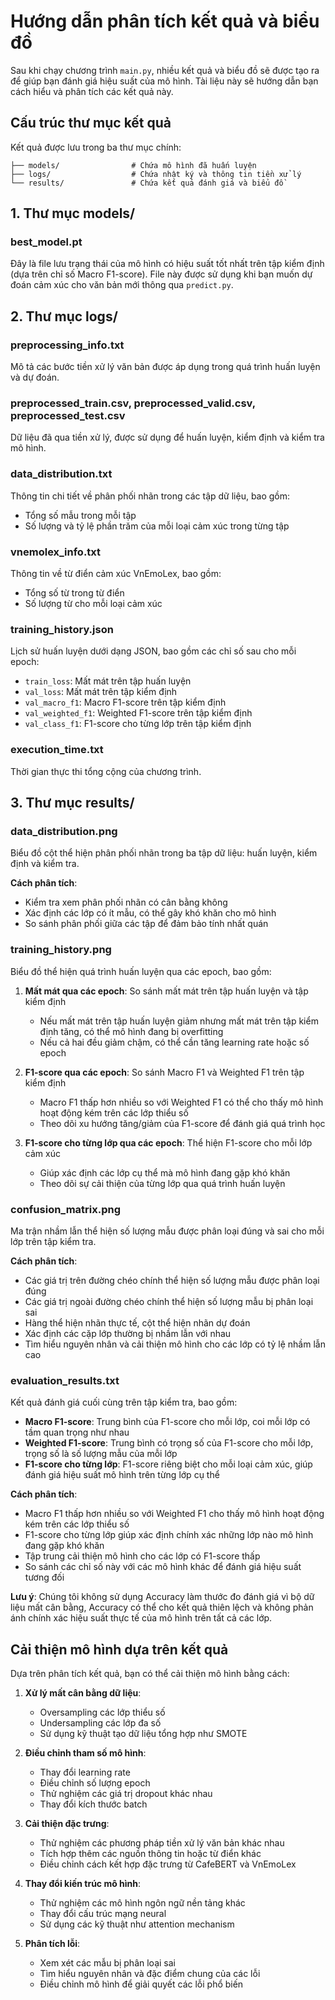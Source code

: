 # Hướng dẫn phân tích kết quả và biểu đồ

Sau khi chạy chương trình `main.py`, nhiều kết quả và biểu đồ sẽ được tạo ra để giúp bạn đánh giá hiệu suất của mô hình. Tài liệu này sẽ hướng dẫn bạn cách hiểu và phân tích các kết quả này.

## Cấu trúc thư mục kết quả

Kết quả được lưu trong ba thư mục chính:

```
├── models/                # Chứa mô hình đã huấn luyện
├── logs/                  # Chứa nhật ký và thông tin tiền xử lý
└── results/               # Chứa kết quả đánh giá và biểu đồ
```

## 1. Thư mục models/

### best_model.pt

Đây là file lưu trạng thái của mô hình có hiệu suất tốt nhất trên tập kiểm định (dựa trên chỉ số Macro F1-score). File này được sử dụng khi bạn muốn dự đoán cảm xúc cho văn bản mới thông qua `predict.py`.

## 2. Thư mục logs/

### preprocessing_info.txt

Mô tả các bước tiền xử lý văn bản được áp dụng trong quá trình huấn luyện và dự đoán.

### preprocessed_train.csv, preprocessed_valid.csv, preprocessed_test.csv

Dữ liệu đã qua tiền xử lý, được sử dụng để huấn luyện, kiểm định và kiểm tra mô hình.

### data_distribution.txt

Thông tin chi tiết về phân phối nhãn trong các tập dữ liệu, bao gồm:
- Tổng số mẫu trong mỗi tập
- Số lượng và tỷ lệ phần trăm của mỗi loại cảm xúc trong từng tập

### vnemolex_info.txt

Thông tin về từ điển cảm xúc VnEmoLex, bao gồm:
- Tổng số từ trong từ điển
- Số lượng từ cho mỗi loại cảm xúc

### training_history.json

Lịch sử huấn luyện dưới dạng JSON, bao gồm các chỉ số sau cho mỗi epoch:
- `train_loss`: Mất mát trên tập huấn luyện
- `val_loss`: Mất mát trên tập kiểm định
- `val_macro_f1`: Macro F1-score trên tập kiểm định
- `val_weighted_f1`: Weighted F1-score trên tập kiểm định
- `val_class_f1`: F1-score cho từng lớp trên tập kiểm định

### execution_time.txt

Thời gian thực thi tổng cộng của chương trình.

## 3. Thư mục results/

### data_distribution.png

Biểu đồ cột thể hiện phân phối nhãn trong ba tập dữ liệu: huấn luyện, kiểm định và kiểm tra.

**Cách phân tích**:
- Kiểm tra xem phân phối nhãn có cân bằng không
- Xác định các lớp có ít mẫu, có thể gây khó khăn cho mô hình
- So sánh phân phối giữa các tập để đảm bảo tính nhất quán

### training_history.png

Biểu đồ thể hiện quá trình huấn luyện qua các epoch, bao gồm:

1. **Mất mát qua các epoch**: So sánh mất mát trên tập huấn luyện và tập kiểm định
   - Nếu mất mát trên tập huấn luyện giảm nhưng mất mát trên tập kiểm định tăng, có thể mô hình đang bị overfitting
   - Nếu cả hai đều giảm chậm, có thể cần tăng learning rate hoặc số epoch

2. **F1-score qua các epoch**: So sánh Macro F1 và Weighted F1 trên tập kiểm định
   - Macro F1 thấp hơn nhiều so với Weighted F1 có thể cho thấy mô hình hoạt động kém trên các lớp thiểu số
   - Theo dõi xu hướng tăng/giảm của F1-score để đánh giá quá trình học

3. **F1-score cho từng lớp qua các epoch**: Thể hiện F1-score cho mỗi lớp cảm xúc
   - Giúp xác định các lớp cụ thể mà mô hình đang gặp khó khăn
   - Theo dõi sự cải thiện của từng lớp qua quá trình huấn luyện

### confusion_matrix.png

Ma trận nhầm lẫn thể hiện số lượng mẫu được phân loại đúng và sai cho mỗi lớp trên tập kiểm tra.

**Cách phân tích**:
- Các giá trị trên đường chéo chính thể hiện số lượng mẫu được phân loại đúng
- Các giá trị ngoài đường chéo chính thể hiện số lượng mẫu bị phân loại sai
- Hàng thể hiện nhãn thực tế, cột thể hiện nhãn dự đoán
- Xác định các cặp lớp thường bị nhầm lẫn với nhau
- Tìm hiểu nguyên nhân và cải thiện mô hình cho các lớp có tỷ lệ nhầm lẫn cao

### evaluation_results.txt

Kết quả đánh giá cuối cùng trên tập kiểm tra, bao gồm:
- **Macro F1-score**: Trung bình của F1-score cho mỗi lớp, coi mỗi lớp có tầm quan trọng như nhau
- **Weighted F1-score**: Trung bình có trọng số của F1-score cho mỗi lớp, trọng số là số lượng mẫu của mỗi lớp
- **F1-score cho từng lớp**: F1-score riêng biệt cho mỗi loại cảm xúc, giúp đánh giá hiệu suất mô hình trên từng lớp cụ thể

**Cách phân tích**:
- Macro F1 thấp hơn nhiều so với Weighted F1 cho thấy mô hình hoạt động kém trên các lớp thiểu số
- F1-score cho từng lớp giúp xác định chính xác những lớp nào mô hình đang gặp khó khăn
- Tập trung cải thiện mô hình cho các lớp có F1-score thấp
- So sánh các chỉ số này với các mô hình khác để đánh giá hiệu suất tương đối

**Lưu ý**: Chúng tôi không sử dụng Accuracy làm thước đo đánh giá vì bộ dữ liệu mất cân bằng, Accuracy có thể cho kết quả thiên lệch và không phản ánh chính xác hiệu suất thực tế của mô hình trên tất cả các lớp.

## Cải thiện mô hình dựa trên kết quả

Dựa trên phân tích kết quả, bạn có thể cải thiện mô hình bằng cách:

1. **Xử lý mất cân bằng dữ liệu**:
   - Oversampling các lớp thiểu số
   - Undersampling các lớp đa số
   - Sử dụng kỹ thuật tạo dữ liệu tổng hợp như SMOTE

2. **Điều chỉnh tham số mô hình**:
   - Thay đổi learning rate
   - Điều chỉnh số lượng epoch
   - Thử nghiệm các giá trị dropout khác nhau
   - Thay đổi kích thước batch

3. **Cải thiện đặc trưng**:
   - Thử nghiệm các phương pháp tiền xử lý văn bản khác nhau
   - Tích hợp thêm các nguồn thông tin hoặc từ điển khác
   - Điều chỉnh cách kết hợp đặc trưng từ CafeBERT và VnEmoLex

4. **Thay đổi kiến trúc mô hình**:
   - Thử nghiệm các mô hình ngôn ngữ nền tảng khác
   - Thay đổi cấu trúc mạng neural
   - Sử dụng các kỹ thuật như attention mechanism

5. **Phân tích lỗi**:
   - Xem xét các mẫu bị phân loại sai
   - Tìm hiểu nguyên nhân và đặc điểm chung của các lỗi
   - Điều chỉnh mô hình để giải quyết các lỗi phổ biến